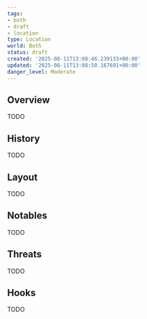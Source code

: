 ```yaml
---
tags:
- both
- draft
- location
type: Location
world: Both
status: draft
created: '2025-08-11T13:08:46.239133+00:00'
updated: '2025-08-11T13:08:50.167691+00:00'
danger_level: Moderate
---
```



## Overview

TODO
## History

TODO
## Layout

TODO
## Notables

TODO
## Threats

TODO
## Hooks

TODO
